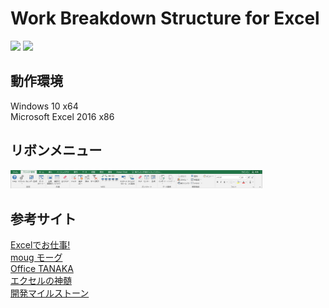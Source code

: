 # Work Breakdown Structure for Excel

![](https://img.shields.io/badge/OS-Windows10(x64)-0078D6.svg?logo=windows&style=flat)
![](https://img.shields.io/badge/Excel-2016(x86)-217346.svg?logo=microsoft-excel&style=flat)


## 動作環境
Windows 10 x64  
Microsoft Excel 2016 x86  



## リボンメニュー
<img src="Docs/ribbonUI.png" width="80%">  










## 参考サイト
[Excelでお仕事!](http://www.ne.jp/asahi/excel/inoue/)  
[moug モーグ](https://www.moug.net/)  
[Office TANAKA](http://officetanaka.net)  
[エクセルの神髄](https://excel-ubara.com/)  
[開発マイルストーン](http://zudajijp.zouri.jp/km/)  
